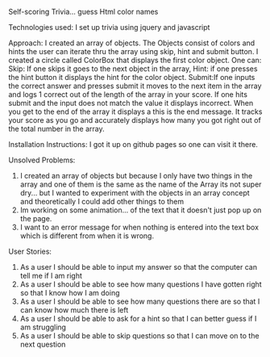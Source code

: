 Self-scoring Trivia... guess Html color names

Technologies used: I set up trivia using jquery and javascript

Approach: I created an array of objects. The Objects consist of colors and hints the user can iterate thru the array using skip, hint and submit button. I created a circle called ColorBox that displays the first color object. One can:
 Skip: If one skips it goes to the next object in the array,
 Hint: if one presses the hint button it displays the hint for the color object.
 Submit:If one inputs the correct answer and presses submit it moves to the next item in the array and logs 1 correct out of the length of the array in your score. If one hits submit and the input does not match the value it displays incorrect.
When you get to the end of the array it displays a this is the end message. It tracks your score as you go and accurately displays how many you got right out of the total number in the array.

Installation Instructions: I got it up on github pages so one can visit it there.

Unsolved Problems:
1. I created an array of objects but because I only have two things in the array and one of them is the same as the name of the Array its not super dry... but I wanted to experiment with the objects in an array concept and theoretically I could add other things to them
2. Im working on some animation... of the text that it doesn't just pop up on the page.
3. I want to an error message for when nothing is entered into the text box which is different from when it is wrong.


User Stories:
1. As a user I should be able to input my answer so that the computer can tell me if I am right
2. As a user I should be able to see how many questions I have gotten right so that I know how I am doing
3. As a user I should be able to see how many questions there are so that I can know how much there is left
4. As a user I should be able to ask for a hint so that I can better guess if I am struggling
5. As a user I should be able to skip questions so that I can move on to the next question
